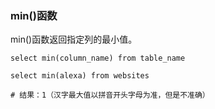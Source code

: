 ### min()函数

min()函数返回指定列的最小值。
```MySql
select min(column_name) from table_name
```

```MySql
select min(alexa) from websites

# 结果：1（汉字最大值以拼音开头字母为准，但是不准确）
```

